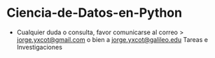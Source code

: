 # Ciencia-de-Datos-en-Python
- Cualquier duda o consulta, favor comunicarse al correo > jorge.yxcot@gmail.com o bien a jorge.yxcot@galileo.edu
Tareas e Investigaciones

